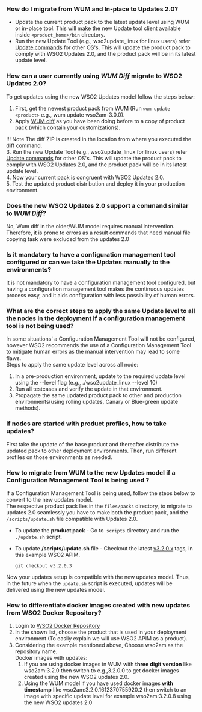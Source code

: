 ### How do I migrate from WUM and In-place to Updates 2.0?

* Update the current product pack to the latest update level using WUM or in-place tool. This will make the new Update tool
  client available inside `<product_home>/bin` directory.
* Run the new Update Tool (e.g., wso2update_linux for linux users) refer [Update commands](../../updates/update-tool/) for other OS's. This will
  update the product pack to comply with WSO2 Updates 2.0, and the product pack will be in its latest update level.

### How can a user currently using *WUM Diff* migrate to WSO2 Updates 2.0?
To get updates using the new WSO2 Updates model follow the steps below: <br>
1. First, get the newest product pack from WUM (Run `wum update <product>` e.g., wum update wso2am-3.0.0).<br>
2. Apply [WUM diff](https://docs.wso2.com/display/updates100/WUM+Commands+Guide#WUMCommandsGuide-wumdiff) as you have been doing before to a copy of product pack (which contain your customizations). <br>

!!! Note
    The diff ZIP is created in the location from where you executed the diff command.
<br>
3. Run the new Update Tool (e.g., wso2update_linux for linux users) refer [Update commands](../../updates/update-tool/) for other OS's. This will update the product pack to comply with WSO2 Updates 2.0, and the product pack will be in its latest update level.<br>
4. Now your current pack is congruent with WSO2 Updates 2.0.<br>
5. Test the updated product distribution and deploy it in your production environment.

### Does the new WSO2 Updates 2.0 support a command similar to *WUM Diff*?
No, Wum diff in the older/WUM model requires manual intervention. Therefore, it is prone to errors as a result commands that need manual file copying task were excluded from the updates 2.0

### Is it mandatory to have a configuration management tool configured or can we take the Updates manually to the environments?
It is not mandatory to have a configuration management tool configured, but having a configuration management tool makes the continuous updates process easy, 
and it aids configuration with less possibility of human errors.

### What are the correct steps to apply the same Update level to all the nodes in the deployment if a configuration management tool is not being used?
In some situations' a Configuration Management Tool will not be configured, however WSO2 recommends the use of a Configuration Management Tool to mitigate human errors 
as the manual intervention may lead to some flaws. <br>
Steps to apply the same update level across all node: <br>
1. In a pre-production environment, update to the required update level using the --level flag (e.g., ./wso2update_linux --level 10)<br>
2. Run all testcases and verify the update in that environment.<br>
3. Propagate the same updated product pack to other and production environments(using rolling updates, Canary or Blue-green update methods).

### If nodes are started with product profiles, how to take updates?
First take the update of the base product and thereafter distribute the updated pack to other deployment environments. 
Then, run different profiles on those environments as needed.

### How to migrate from WUM to the new Updates model if a Configuration Management Tool is being used ?
If a Configuration Management Tool is being used, follow the steps below to convert to the new updates model.<br>
The respective product pack lies in the `files/packs` directory, to migrate to updates 2.0 seamlessly you have to make both the product pack, and the `/scripts/update.sh` file compatible with Updates 2.0.
<br>
- To update the **product pack** - Go to` scripts` directory and run the `./update.sh` script.<br>
- To update **/scripts/update.sh** file - Checkout the latest [v3.2.0.x](https://github.com/wso2/ansible-apim/tags) tags, in this example WSO2 APIM.

  ``
    git checkout v3.2.0.3
  ``
   
Now your updates setup is compatible with the new updates model. Thus, in the future when the `update.sh` script is executed, updates will be delivered using the new updates model.
      
### How to differentiate docker images created with new updates from WSO2 Docker Repository?
1. Login to [WSO2 Docker Repository](https://docker.wso2.com/) <br>
2. In the shown list, choose the product that is used in your deployment environment (To easily explain we will use WSO2 APIM as a product).<br>
3. Considering the example mentioned above, Choose wso2am as the repository name.<br>
    Docker images with updates:<br>
    1. If you are using docker images in WUM with **three digit version** like wso2am:3.2.0 then switch to e.g.,3.2.0.0 to get docker images created using the new WSO2 updates 2.0. <br>
    2. Using the WUM model if you have used docker images **with timestamp** like wso2am:3.2.0.1612370755920.2 then switch to an image with specific update level for example wso2am:3.2.0.8 using the new WSO2 updates 2.0<br>
    